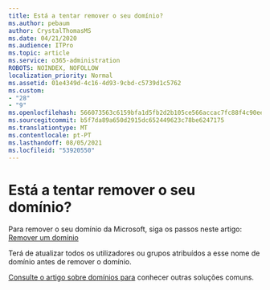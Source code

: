 ```yaml
---
title: Está a tentar remover o seu domínio?
ms.author: pebaum
author: CrystalThomasMS
ms.date: 04/21/2020
ms.audience: ITPro
ms.topic: article
ms.service: o365-administration
ROBOTS: NOINDEX, NOFOLLOW
localization_priority: Normal
ms.assetid: 01e4349d-4c16-4d93-9cbd-c5739d1c5762
ms.custom:
- "28"
- "9"
ms.openlocfilehash: 566073563c6159bfa1d5fb2d2b105ce566accac7fc88f4c90ee1d8d41bbd061e
ms.sourcegitcommit: b5f7da89a650d2915dc652449623c78be6247175
ms.translationtype: MT
ms.contentlocale: pt-PT
ms.lasthandoff: 08/05/2021
ms.locfileid: "53920550"
---
```

# <a name="trying-to-remove-your-domain"></a>Está a tentar remover o seu domínio?

Para remover o seu domínio da Microsoft, siga os passos neste artigo: [Remover um domínio](https://docs.microsoft.com/microsoft-365/admin/get-help-with-domains/remove-a-domain)
  
Terá de atualizar todos os utilizadores ou grupos atribuídos a esse nome de domínio antes de remover o domínio.
  
[Consulte o artigo sobre domínios para](https://docs.microsoft.com/microsoft-365/admin/get-help-with-domains/create-dns-records-at-any-dns-hosting-provider) conhecer outras soluções comuns.
  